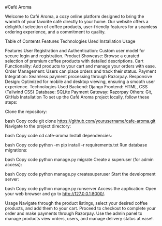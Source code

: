 #Café Aroma

Welcome to Café Aroma, a cozy online platform designed to bring the warmth of your favorite café directly to your home. Our website offers a delightful selection of coffee products, user-friendly features for a seamless ordering experience, and a commitment to quality.

Table of Contents
Features
Technologies Used
Installation
Usage

Features
User Registration and Authentication: Custom user model for secure login and registration.
Product Showcase: Browse a curated selection of premium coffee products with detailed descriptions.
Cart Functionality: Add products to your cart and manage your orders with ease.
Order Management: Users can place orders and track their status.
Payment Integration: Seamless payment processing through Razorpay.
Responsive Design: Optimized for mobile and desktop viewing, ensuring a smooth user experience.
Technologies Used
Backend: Django
Frontend: HTML, CSS (Tailwind CSS)
Database: SQLite
Payment Gateway: Razorpay
Others: Git, GitHub
Installation
To set up the Café Aroma project locally, follow these steps:

Clone the repository:

bash
Copy code
git clone https://github.com/yourusername/cafe-aroma.git
Navigate to the project directory:

bash
Copy code
cd cafe-aroma
Install dependencies:

bash
Copy code
python -m pip install -r requirements.txt
Run database migrations:

bash
Copy code
python manage.py migrate
Create a superuser (for admin access):

bash
Copy code
python manage.py createsuperuser
Start the development server:

bash
Copy code
python manage.py runserver
Access the application: Open your web browser and go to http://127.0.0.1:8000/.

Usage
Navigate through the product listings, select your desired coffee products, and add them to your cart.
Proceed to checkout to complete your order and make payments through Razorpay.
Use the admin panel to manage products view orders, users, and manage delivery status at ease!. 
